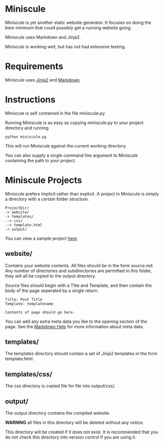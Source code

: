 Miniscule
=========

Miniscule is yet another static website generator. It focuses on doing the _bare_ minimum that could possibly get a running website going.

Miniscule uses Markdown and Jinja2.

Miniscule is working well, but has not had extensive testing. 

Requirements
============

Miniscule uses [Jinja2](http://jinja.pocoo.org/) and [Markdown](http://www.freewisdom.org/projects/python-markdown/).

Instructions
============

Miniscule is self contained in the file miniscule.py.

Running Miniscule is as easy as copying miniscule.py to your project directory and running 

    python miniscule.py

This will run Miniscule against the current working directory.

You can also supply a single command line argument to Miniscule containing the path to your project.

Miniscule Projects
==================

Miniscule prefers implicit rather than explicit. A project in Miniscule is simply a directory with a certain folder structure.

    ProjectDir/
    -> website/
    -> templates/
    --> css/
    --> template.html
    -> output/

You can view a sample project [here](http://www.github.com/adammacleod/adam.macleod.id.au/).

website/
--------

Contains your website contents. All files should be in the form source.md. Any number of directories and subdirectories are permitted in this folder, they will all be copied to the output directory.

Source files should begin with a Title and Template, and then contain the body of the page seperated by a single return.

    Title: Post Title
    Template: templatename

    Contents of page should go here.

You can add any extra meta data you like to the opening section of the page. See the [Markdown Help](http://www.freewisdom.org/projects/python-markdown/Meta-Data) for more information about meta data.

templates/
----------

The templates directory should contain a set of Jinja2 templates in the form template.html.

templates/css/
--------------

The css directory is copied file for file into output/css/.

output/
-------

The output directory contains the compiled website. 

**WARNING** all files in this directory will be deleted without any notice.

This directory will be created if it does not exist. It is recommended that you do not check this directory into version control if you are using it.
